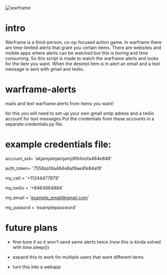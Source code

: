 ![warframe](https://user-images.githubusercontent.com/32396421/41535981-7fae1e7a-7304-11e8-9387-52c91962f01f.jpg)
# intro
Warframe is a third-person, co-op focused action game.
In warframe there are time-limited alerts that grant you certain items.
There are websites and mobile apps where alerts can be watched but this is boring and time consuming.
So this script is made to watch the warframe alerts and looks for the item you want.
When the desired item is in alert an email and a text message is sent with gmail and twilio.

# warframe-alerts
mails and text warframe alerts from items you want!

for this you will need to set-up your own gmail smtp adress and a twilio account for text messages.Put the credentials from these accounts in a separate credentials.py file.

# example credentials file:

account_sid= 'akjamjamjamjamjdfihihiofa484e848'

auth_token= '7558qsf4a484e8af8ae4fe84af8'

my_cell = '+11244477879'

my_twilio = '+8464864884'

my_email = 'example_email@gmail.com'

my_passord = 'examplepassword'

# future plans
- fine-tune it so it won't send same alerts twice (now this is kinda solved with time.sleep())

- expand this to work for multiple users that want different items

- turn this into a webapp
